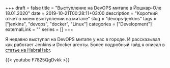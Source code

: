 +++
draft = false
title = "Выступление на DevOPS митапе в Йошкар-Оле 18.01.2020"
date = 2019-10-21T00:28:11+03:00
description = "Короткий отчет о моем выступлении на митапе"
slug = "devops-jenkins"
tags = ["jenkins", "devops", "docker", "Linux"]
categories = ["Development"]
externalLink = ""
series = []
+++

Я недавно выступал на DevOPS митапе у нас в городе. И рассказывал как работает Jenkins и Docker агенты. Более подробный гайд я описал в [статье на HabraHabr](https://habr.com/ru/post/481466/).

{{< youtube F7825QgDvkk >}}

